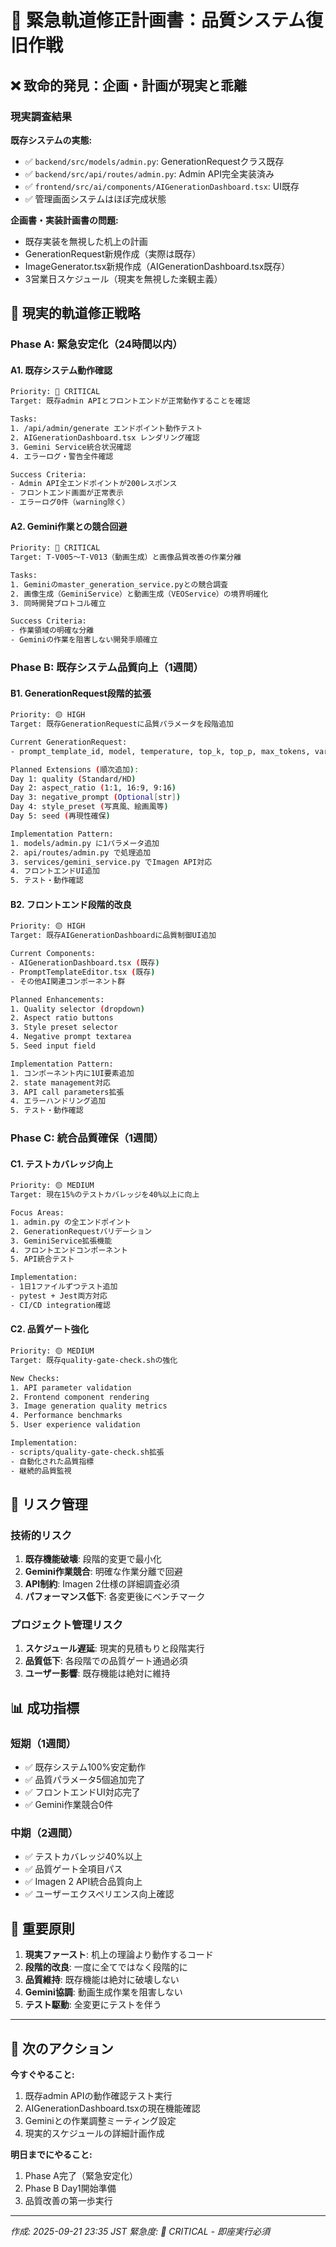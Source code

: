 # 🚨 緊急軌道修正計画書：品質システム復旧作戦

## ❌ 致命的発見：企画・計画が現実と乖離

### 現実調査結果
**既存システムの実態:**
- ✅ `backend/src/models/admin.py`: GenerationRequestクラス既存
- ✅ `backend/src/api/routes/admin.py`: Admin API完全実装済み
- ✅ `frontend/src/ai/components/AIGenerationDashboard.tsx`: UI既存
- ✅ 管理画面システムはほぼ完成状態

**企画書・実装計画書の問題:**
- 既存実装を無視した机上の計画
- GenerationRequest新規作成（実際は既存）
- ImageGenerator.tsx新規作成（AIGenerationDashboard.tsx既存）
- 3営業日スケジュール（現実を無視した楽観主義）

## 🎯 現実的軌道修正戦略

### Phase A: 緊急安定化（24時間以内）

#### A1. 既存システム動作確認
```bash
Priority: 🔴 CRITICAL
Target: 既存admin APIとフロントエンドが正常動作することを確認

Tasks:
1. /api/admin/generate エンドポイント動作テスト
2. AIGenerationDashboard.tsx レンダリング確認  
3. Gemini Service統合状況確認
4. エラーログ・警告全件確認

Success Criteria:
- Admin API全エンドポイントが200レスポンス
- フロントエンド画面が正常表示
- エラーログ0件（warning除く）
```

#### A2. Gemini作業との競合回避
```bash
Priority: 🔴 CRITICAL  
Target: T-V005〜T-V013（動画生成）と画像品質改善の作業分離

Tasks:
1. Geminiのmaster_generation_service.pyとの競合調査
2. 画像生成（GeminiService）と動画生成（VEOService）の境界明確化
3. 同時開発プロトコル確立

Success Criteria:
- 作業領域の明確な分離
- Geminiの作業を阻害しない開発手順確立
```

### Phase B: 既存システム品質向上（1週間）

#### B1. GenerationRequest段階的拡張
```bash
Priority: 🟡 HIGH
Target: 既存GenerationRequestに品質パラメータを段階追加

Current GenerationRequest:
- prompt_template_id, model, temperature, top_k, top_p, max_tokens, variables

Planned Extensions (順次追加):
Day 1: quality (Standard/HD)
Day 2: aspect_ratio (1:1, 16:9, 9:16)  
Day 3: negative_prompt (Optional[str])
Day 4: style_preset (写真風、絵画風等)
Day 5: seed (再現性確保)

Implementation Pattern:
1. models/admin.py に1パラメータ追加
2. api/routes/admin.py で処理追加
3. services/gemini_service.py でImagen API対応
4. フロントエンドUI追加
5. テスト・動作確認
```

#### B2. フロントエンド段階的改良
```bash
Priority: 🟡 HIGH
Target: 既存AIGenerationDashboardに品質制御UI追加

Current Components:
- AIGenerationDashboard.tsx (既存)
- PromptTemplateEditor.tsx (既存)
- その他AI関連コンポーネント群

Planned Enhancements:
1. Quality selector (dropdown)
2. Aspect ratio buttons  
3. Style preset selector
4. Negative prompt textarea
5. Seed input field

Implementation Pattern:
1. コンポーネント内に1UI要素追加
2. state management対応
3. API call parameters拡張
4. エラーハンドリング追加
5. テスト・動作確認
```

### Phase C: 統合品質確保（1週間）

#### C1. テストカバレッジ向上
```bash
Priority: 🟡 MEDIUM
Target: 現在15%のテストカバレッジを40%以上に向上

Focus Areas:
1. admin.py の全エンドポイント
2. GenerationRequestバリデーション
3. GeminiService拡張機能
4. フロントエンドコンポーネント
5. API統合テスト

Implementation:
- 1日1ファイルずつテスト追加
- pytest + Jest両方対応
- CI/CD integration確認
```

#### C2. 品質ゲート強化
```bash
Priority: 🟡 MEDIUM  
Target: 既存quality-gate-check.shの強化

New Checks:
1. API parameter validation
2. Frontend component rendering
3. Image generation quality metrics
4. Performance benchmarks
5. User experience validation

Implementation:
- scripts/quality-gate-check.sh拡張
- 自動化された品質指標
- 継続的品質監視
```

## 🚧 リスク管理

### 技術的リスク
1. **既存機能破壊**: 段階的変更で最小化
2. **Gemini作業競合**: 明確な作業分離で回避
3. **API制約**: Imagen 2仕様の詳細調査必須
4. **パフォーマンス低下**: 各変更後にベンチマーク

### プロジェクト管理リスク  
1. **スケジュール遅延**: 現実的見積もりと段階実行
2. **品質低下**: 各段階での品質ゲート通過必須
3. **ユーザー影響**: 既存機能は絶対に維持

## 📊 成功指標

### 短期（1週間）
- ✅ 既存システム100%安定動作
- ✅ 品質パラメータ5個追加完了
- ✅ フロントエンドUI対応完了
- ✅ Gemini作業競合0件

### 中期（2週間）
- ✅ テストカバレッジ40%以上
- ✅ 品質ゲート全項目パス
- ✅ Imagen 2 API統合品質向上
- ✅ ユーザーエクスペリエンス向上確認

## 🎯 重要原則

1. **現実ファースト**: 机上の理論より動作するコード
2. **段階的改良**: 一度に全てではなく段階的に
3. **品質維持**: 既存機能は絶対に破壊しない
4. **Gemini協調**: 動画生成作業を阻害しない
5. **テスト駆動**: 全変更にテストを伴う

---

## 📝 次のアクション

**今すぐやること:**
1. 既存admin APIの動作確認テスト実行
2. AIGenerationDashboard.tsxの現在機能確認
3. Geminiとの作業調整ミーティング設定
4. 現実的スケジュールの詳細計画作成

**明日までにやること:**
1. Phase A完了（緊急安定化）
2. Phase B Day1開始準備
3. 品質改善の第一歩実行

---
*作成: 2025-09-21 23:35 JST*
*緊急度: 🔴 CRITICAL - 即座実行必須*
